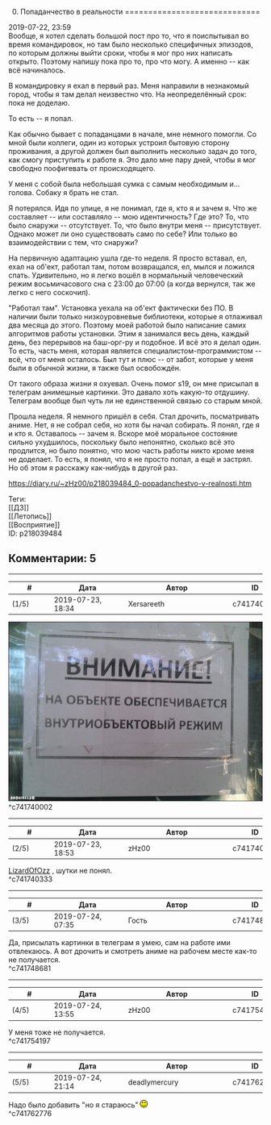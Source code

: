 0. Попаданчество в реальности
=============================

  
2019-07-22, 23:59  
 Вообще, я хотел сделать большой пост про то, что я поиспытывал во время командировок, но там было несколько специфичных эпизодов, по которым должны выйти сроки, чтобы я мог про них написать открыто. Поэтому напишу пока про то, про что могу. А именно -- как всё начиналось.   
   
 В командировку я ехал в первый раз. Меня направили в незнакомый город, чтобы я там делал неизвестно что. На неопределённый срок: пока не доделаю.   
   
 То есть -- я попал.   
   
 Как обычно бывает с попаданцами в начале, мне немного помогли. Со мной были коллеги, один из которых устроил бытовую сторону проживания, а другой должен был выполнить несколько задач до того, как смогу приступить к работе я. Это дало мне пару дней, чтобы я мог свободно поофигевать от происходящего.   
   
 У меня с собой была небольшая сумка с самым необходимым и... голова. Собаку я брать не стал.   
   
 Я потерялся. Идя по улице, я не понимал, где я, кто я и зачем я. Что же составляет -- или составляло -- мою идентичность? Где это? То, что было снаружи -- отсутствует. То, что было внутри меня -- присутствует. Однако может ли оно существовать само по себе? Или только во взаимодействии с тем, что снаружи?   
   
 На первичную адаптацию ушла где-то неделя. Я просто вставал, ел, ехал на об'ект, работал там, потом возвращался, ел, мылся и ложился спать. Удивительно, но я легко вошёл в нормальный человеческий режим восьмичасового сна с 23:00 до 07:00 (а когда вернулся, так же легко с него соскочил).   
   
 "Работал там". Установка уехала на об'ект фактически без ПО. В наличии были только низкоуровневые библиотеки, которые я отлаживал два месяца до этого. Поэтому моей работой было написание самих алгоритмов работы установки. Этим я занимался весь день, каждый день, без перерывов на баш-орг-ру и подобное. И всё это я делал один. То есть, часть меня, которая является специалистом-программистом -- всё, что от меня осталось. Был тут и плюс -- от забот, которые у меня были в обычной жизни, я также был освобождён.   
   
 От такого образа жизни я охуевал. Очень помог s19, он мне присылал в телеграм анимешные картинки. Это давало хоть какую-то отдушину. Телеграм вообще был чуть ли не единственной связью со старым мной.   
   
 Прошла неделя. Я немного пришёл в себя. Стал дрочить, посматривать аниме. Нет, я не собрал себя, но хотя бы начал собирать. Я понял, где я и кто я. Оставалось -- зачем я. Вскоре моё моральное состояние сильно ухудшилось, поскольку было непонятно, сколько всё это продлится, но было понятно, что мою часть работы никто кроме меня не доделает. То есть, я понял, что я не просто попал, а ещё и застрял. Но об этом я расскажу как-нибудь в другой раз.   
  
<https://diary.ru/~zHz00/p218039484_0-popadanchestvo-v-realnosti.htm>  
  
Теги:  
[[ДЗ]]  
[[Летопись]]  
[[Восприятие]]  
ID: p218039484  


Комментарии: 5
--------------

  


---



|         #         |              Дата              |                     Автор                     |           ID           |
| --- | --- | --- | --- |
| (1/5) | 2019-07-23, 18:34 | Xersareeth | c741740002 |

  
  ![](pics/86389533.jpg)    
 ^c741740002

---



|         #         |              Дата              |                     Автор                     |           ID           |
| --- | --- | --- | --- |
| (2/5) | 2019-07-23, 18:53 | zHz00 | c741740333 |

  
  [LizardOfOzz](http://LizardsBurrow.diary.ru "One more night")  , шутки не понял.   
 ^c741740333

---



|         #         |              Дата              |                     Автор                     |           ID           |
| --- | --- | --- | --- |
| (3/5) | 2019-07-24, 07:35 | Гость | c741748681 |

  
 Да, присылать картинки в телеграм я умею, сам на работе ими отвлекаюсь. А вот дрочить и смотреть аниме на рабочем месте как-то не получается.   
 ^c741748681

---



|         #         |              Дата              |                     Автор                     |           ID           |
| --- | --- | --- | --- |
| (4/5) | 2019-07-24, 13:55 | zHz00 | c741754197 |

  
 У меня тоже не получается.   
 ^c741754197

---



|         #         |              Дата              |                     Автор                     |           ID           |
| --- | --- | --- | --- |
| (5/5) | 2019-07-24, 21:14 | deadlymercury | c741762776 |

  
 Надо было добавить "но я стараюсь" ![:)](pics/3.gif)   
 ^c741762776
